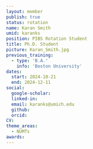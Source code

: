 ```yaml
---
layout: member
publish: true
status: rotation
name: Karan Smith
umid: karanks
position: PIBS Rotation Student
title: Ph.D. Student 
picture: Karan_Smith.jpg
previous_training:
  - type: 'B.A.'
    info: 'Boston University'
dates:
  start: 2024-10-21
  end: 2024-12-11
social: 
  google-scholar: 
  linked-in: 
  email: karanks@umich.edu
  github:
  orcid:
CV: 
theme_areas:
  - NUMTs
awards:
---
```


